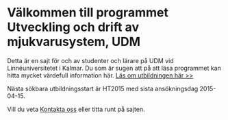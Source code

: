 # Välkommen till programmet Utveckling och drift av mjukvarusystem, UDM
Detta är en sajt för och av studenter och lärare på UDM vid Linnéuniversitetet i Kalmar. Du som är sugen att på att läsa programmet kan hitta mycket värdefull information här.
[Läs om utbildningen här >>](https://coursepress.lnu.se/program/utveckling-och-drift-av-mjukvarusystem/utbildningen/)

Nästa sökbara utbildningsstart är HT2015 med sista ansökningsdag 2015-04-15.

Vill du veta [Kontakta oss](/program/utveckling-och-drift-av-mjukvarusystem/kontakt/) eller titta runt på sajten.
